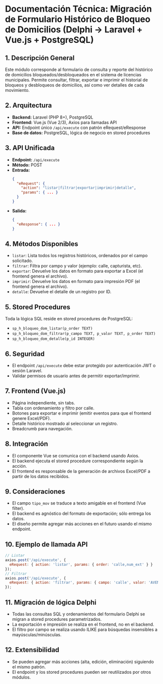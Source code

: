 # Documentación Técnica: Migración de Formulario Histórico de Bloqueo de Domicilios (Delphi → Laravel + Vue.js + PostgreSQL)

## 1. Descripción General
Este módulo corresponde al formulario de consulta y reporte del histórico de domicilios bloqueados/desbloqueados en el sistema de licencias municipales. Permite consultar, filtrar, exportar e imprimir el historial de bloqueos y desbloqueos de domicilios, así como ver detalles de cada movimiento.

## 2. Arquitectura
- **Backend:** Laravel (PHP 8+), PostgreSQL
- **Frontend:** Vue.js (Vue 2/3), Axios para llamadas API
- **API:** Endpoint único `/api/execute` con patrón eRequest/eResponse
- **Base de datos:** PostgreSQL, lógica de negocio en stored procedures

## 3. API Unificada
- **Endpoint:** `/api/execute`
- **Método:** POST
- **Entrada:**
  ```json
  {
    "eRequest": {
      "action": "listar|filtrar|exportar|imprimir|detalle",
      "params": { ... }
    }
  }
  ```
- **Salida:**
  ```json
  {
    "eResponse": { ... }
  }
  ```

## 4. Métodos Disponibles
- `listar`: Lista todos los registros históricos, ordenados por el campo solicitado.
- `filtrar`: Filtra por campo y valor (ejemplo: calle, capturista, etc).
- `exportar`: Devuelve los datos en formato para exportar a Excel (el frontend genera el archivo).
- `imprimir`: Devuelve los datos en formato para impresión PDF (el frontend genera el archivo).
- `detalle`: Devuelve el detalle de un registro por ID.

## 5. Stored Procedures
Toda la lógica SQL reside en stored procedures de PostgreSQL:
- `sp_h_bloqueo_dom_listar(p_order TEXT)`
- `sp_h_bloqueo_dom_filtrar(p_campo TEXT, p_valor TEXT, p_order TEXT)`
- `sp_h_bloqueo_dom_detalle(p_id INTEGER)`

## 6. Seguridad
- El endpoint `/api/execute` debe estar protegido por autenticación JWT o sesión Laravel.
- Validar permisos de usuario antes de permitir exportar/imprimir.

## 7. Frontend (Vue.js)
- Página independiente, sin tabs.
- Tabla con ordenamiento y filtro por calle.
- Botones para exportar e imprimir (emitir eventos para que el frontend genere Excel/PDF).
- Detalle histórico mostrado al seleccionar un registro.
- Breadcrumb para navegación.

## 8. Integración
- El componente Vue se comunica con el backend usando Axios.
- El backend ejecuta el stored procedure correspondiente según la acción.
- El frontend es responsable de la generación de archivos Excel/PDF a partir de los datos recibidos.

## 9. Consideraciones
- El campo `tipo_mov` se traduce a texto amigable en el frontend (Vue filter).
- El backend es agnóstico del formato de exportación; sólo entrega los datos.
- El diseño permite agregar más acciones en el futuro usando el mismo endpoint.

## 10. Ejemplo de llamada API
```js
// Listar
axios.post('/api/execute', {
  eRequest: { action: 'listar', params: { order: 'calle,num_ext' } }
});
// Filtrar
axios.post('/api/execute', {
  eRequest: { action: 'filtrar', params: { campo: 'calle', valor: 'AVENIDA', order: 'calle,num_ext' } }
});
```

## 11. Migración de lógica Delphi
- Todas las consultas SQL y ordenamientos del formulario Delphi se migran a stored procedures parametrizados.
- La exportación e impresión se realiza en el frontend, no en el backend.
- El filtro por campo se realiza usando ILIKE para búsquedas insensibles a mayúsculas/minúsculas.

## 12. Extensibilidad
- Se pueden agregar más acciones (alta, edición, eliminación) siguiendo el mismo patrón.
- El endpoint y los stored procedures pueden ser reutilizados por otros módulos.
